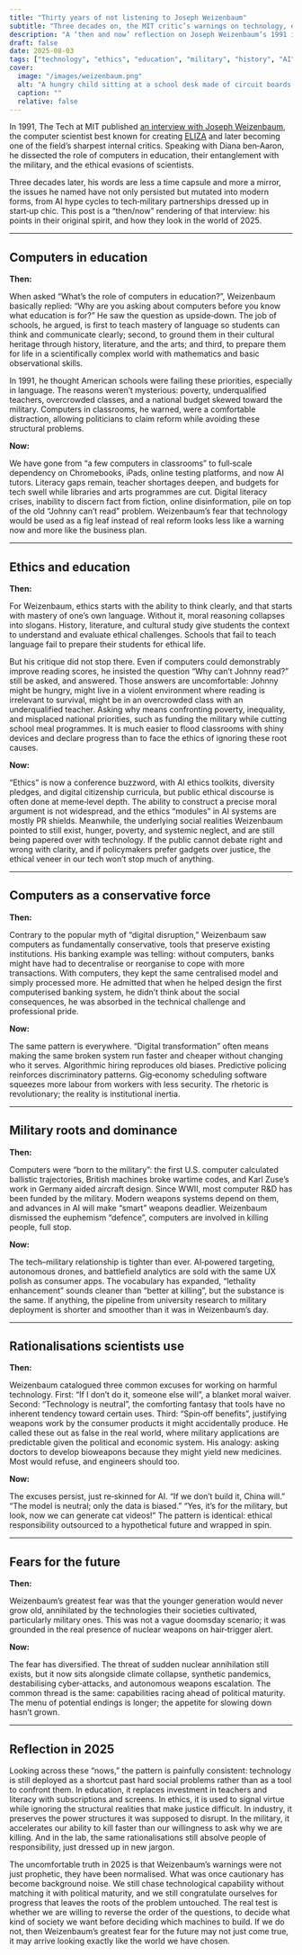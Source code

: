 ```yaml
---
title: "Thirty years of not listening to Joseph Weizenbaum"
subtitle: "Three decades on, the MIT critic’s warnings on technology, education, and the military still ring uncomfortably true."
description: "A ‘then and now’ reflection on Joseph Weizenbaum’s 1991 interview in The Tech, examining the role of computers in education, ethics, power structures, and the military, and how little has changed by 2025."
draft: false
date: 2025-08-03
tags: ["technology", "ethics", "education", "military", "history", "AI", "Joseph Weizenbaum"]
cover:
  image: "/images/weizenbaum.png"
  alt: "A hungry child sitting at a school desk made of circuit boards and screens, looking confused and isolated amid a background of headlines about poverty, underfunded schools, and rising military budgets" 
  caption: ""
  relative: false
---
```



In 1991, The Tech at MIT published [an interview with Joseph Weizenbaum](https://web.archive.org/web/20211002104454/http://tech.mit.edu/V105/N16/weisen.16n.html), 
the computer scientist best known for creating [ELIZA](https://learningpages.org/programs/eliza/) and later becoming 
one of the field’s sharpest internal critics. Speaking with Diana ben‑Aaron, he dissected the role of computers in 
education, their entanglement with the military, and the ethical evasions of scientists.

Three decades later, his words are less a time capsule and more a mirror, the issues he named have not only 
persisted but mutated into modern forms, from AI hype cycles to tech‑military partnerships dressed up in start‑up 
chic. This post is a “then/now” rendering of that interview: his points in their original spirit, and how they 
look in the world of 2025.

---

## Computers in education

**Then:**

When asked “What’s the role of computers in education?”, Weizenbaum basically replied: “Why are you asking about computers before you know what education is for?” He saw the question as upside‑down. The job of schools, he argued, is first to teach mastery of language so students can think and communicate clearly; second, to ground them in their cultural heritage through history, literature, and the arts; and third, to prepare them for life in a scientifically complex world with mathematics and basic observational skills.

In 1991, he thought American schools were failing these priorities, especially in language. The reasons weren’t mysterious: poverty, underqualified teachers, overcrowded classes, and a national budget skewed toward the military. Computers in classrooms, he warned, were a comfortable distraction, allowing politicians to claim reform while avoiding these structural problems.

**Now:**

We have gone from “a few computers in classrooms” to full‑scale dependency on Chromebooks, iPads, online testing platforms, and now AI tutors. Literacy gaps remain, teacher shortages deepen, and budgets for tech swell while libraries and arts programmes are cut. Digital literacy crises, inability to discern fact from fiction, online disinformation, pile on top of the old “Johnny can’t read” problem. Weizenbaum’s fear that technology would be used as a fig leaf instead of real reform looks less like a warning now and more like the business plan.

---

## Ethics and education

**Then:**

For Weizenbaum, ethics starts with the ability to think clearly, and that starts with mastery of one’s own language. Without it, moral reasoning collapses into slogans. History, literature, and cultural study give students the context to understand and evaluate ethical challenges. Schools that fail to teach language fail to prepare their students for ethical life.

But his critique did not stop there. Even if computers could demonstrably improve reading scores, he insisted the question “Why can’t Johnny read?” still be asked, and answered. Those answers are uncomfortable: Johnny might be hungry, might live in a violent environment where reading is irrelevant to survival, might be in an overcrowded class with an underqualified teacher. Asking why means confronting poverty, inequality, and misplaced national priorities, such as funding the military while cutting school meal programmes. It is much easier to flood classrooms with shiny devices and declare progress than to face the ethics of ignoring these root causes.

**Now:**

“Ethics” is now a conference buzzword, with AI ethics toolkits, diversity pledges, and digital citizenship curricula, but public ethical discourse is often done at meme‑level depth. The ability to construct a precise moral argument is not widespread, and the ethics “modules” in AI systems are mostly PR shields. Meanwhile, the underlying social realities Weizenbaum pointed to still exist, hunger, poverty, and systemic neglect, and are still being papered over with technology. If the public cannot debate right and wrong with clarity, and if policymakers prefer gadgets over justice, the ethical veneer in our tech won’t stop much of anything.

---

## Computers as a conservative force

**Then:**

Contrary to the popular myth of “digital disruption,” Weizenbaum saw computers as fundamentally conservative, tools that preserve existing institutions. His banking example was telling: without computers, banks might have had to decentralise or reorganise to cope with more transactions. With computers, they kept the same centralised model and simply processed more. He admitted that when he helped design the first computerised banking system, he didn’t think about the social consequences, he was absorbed in the technical challenge and professional pride.

**Now:**

The same pattern is everywhere. “Digital transformation” often means making the same broken system run faster and cheaper without changing who it serves. Algorithmic hiring reproduces old biases. Predictive policing reinforces discriminatory patterns. Gig‑economy scheduling software squeezes more labour from workers with less security. The rhetoric is revolutionary; the reality is institutional inertia.

---

## Military roots and dominance

**Then:**

Computers were “born to the military”: the first U.S. computer calculated ballistic trajectories, British machines broke wartime codes, and Karl Zuse’s work in Germany aided aircraft design. Since WWII, most computer R\&D has been funded by the military. Modern weapons systems depend on them, and advances in AI will make “smart” weapons deadlier. Weizenbaum dismissed the euphemism “defence”, computers are involved in killing people, full stop.

**Now:**

The tech–military relationship is tighter than ever. AI‑powered targeting, autonomous drones, and battlefield analytics are sold with the same UX polish as consumer apps. The vocabulary has expanded, “lethality enhancement” sounds cleaner than “better at killing”, but the substance is the same. If anything, the pipeline from university research to military deployment is shorter and smoother than it was in Weizenbaum’s day.

---

## Rationalisations scientists use

**Then:**

Weizenbaum catalogued three common excuses for working on harmful technology. First: “If I don’t do it, someone else will”, a blanket moral waiver. Second: “Technology is neutral”, the comforting fantasy that tools have no inherent tendency toward certain uses. Third: “Spin‑off benefits”, justifying weapons work by the consumer products it might accidentally produce. He called these out as false in the real world, where military applications are predictable given the political and economic system. His analogy: asking doctors to develop bioweapons because they might yield new medicines. Most would refuse, and engineers should too.

**Now:**

The excuses persist, just re‑skinned for AI. “If we don’t build it, China will.” “The model is neutral; only the data is biased.” “Yes, it’s for the military, but look, now we can generate cat videos!” The pattern is identical: ethical responsibility outsourced to a hypothetical future and wrapped in spin.

---

## Fears for the future

**Then:**

Weizenbaum’s greatest fear was that the younger generation would never grow old, annihilated by the technologies their societies cultivated, particularly military ones. This was not a vague doomsday scenario; it was grounded in the real presence of nuclear weapons on hair‑trigger alert.

**Now:**

The fear has diversified. The threat of sudden nuclear annihilation still exists, but it now sits alongside climate collapse, synthetic pandemics, destabilising cyber‑attacks, and autonomous weapons escalation. The common thread is the same: capabilities racing ahead of political maturity. The menu of potential endings is longer; the appetite for slowing down hasn’t grown.

---

## Reflection in 2025

Looking across these “nows,” the pattern is painfully consistent: technology is still deployed as a shortcut past hard social problems rather than as a tool to confront them. In education, it replaces investment in teachers and literacy with subscriptions and screens. In ethics, it is used to signal virtue while ignoring the structural realities that make justice difficult. In industry, it preserves the power structures it was supposed to disrupt. In the military, it accelerates our ability to kill faster than our willingness to ask why we are killing. And in the lab, the same rationalisations still absolve people of responsibility, just dressed up in new jargon.

The uncomfortable truth in 2025 is that Weizenbaum’s warnings were not just prophetic, they have been normalised. What was once cautionary has become background noise. We still chase technological capability without matching it with political maturity, and we still congratulate ourselves for progress that leaves the roots of the problem untouched. The real test is whether we are willing to reverse the order of the questions, to decide what kind of society we want before deciding which machines to build. If we do not, then Weizenbaum’s greatest fear for the future may not just come true, it may arrive looking exactly like the world we have chosen.

